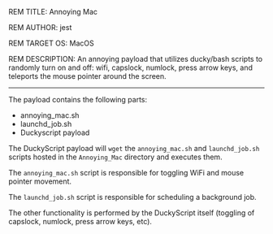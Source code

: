 REM TITLE: Annoying Mac

REM AUTHOR: jest

REM TARGET OS: MacOS

REM DESCRIPTION: An annoying payload that utilizes ducky/bash scripts to randomly turn on and off: wifi, capslock, numlock, press arrow keys, and teleports the mouse pointer around the screen.

---

The payload contains the following parts:
- annoying_mac.sh
- launchd_job.sh
- Duckyscript payload

The DuckyScript payload will `wget` the `annoying_mac.sh` and `launchd_job.sh` scripts hosted in the `Annoying_Mac` directory and executes them. 

The `annoying_mac.sh` script is responsible for toggling WiFi and mouse pointer movement. 

The `launchd_job.sh` script is responsible for scheduling a background job.

The other functionality is performed by the DuckyScript itself (toggling of capslock, numlock, press arrow keys, etc).
